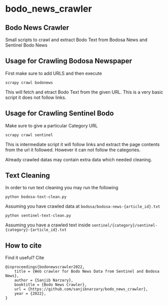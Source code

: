 # bodo_news_crawler
## Bodo News Crawler
Small scripts to crawl and extract Bodo Text from Bodosa News and Sentinel Bodo News

## Usage for Crawling Bodosa Newspaper
First make sure to add URLS and then execute
```
scrapy crawl bodonews
```
This will fetch and etract Bodo Text from the given URL. This is a very basic script it does not follow links.

## Usage for Crawling Sentinel Bodo
Make sure to give a particular Category URL
```
scrapy crawl sentinel
```
This is intermediate script it will follow links and extract the page contents from the url it followed. However it can not follow the categories.

Already crawled datas may contain extra data which needed cleaning.
## Text Cleaning
In order to run text cleaning you may run the following

```
python bodosa-text-clean.py
```
Assuming you have crawled data at `bodosa/bodosa-news-{article_id}.txt`

```
python sentinel-text-clean.py
```
Assuming you have a crawled text inside `sentinel/{category}/sentinel-{category}-{article_id}.txt`
## How to cite
Find it useful? Cite
```
@inproceedings{bodonewscrawler2022,
	title = {Web crawler for Bodo News Data from Sentinel and Bodosa News},
  	author = {Sanjib Narzary},
	booktitle = {Bodo News Crawler},
	url = {https://github.com/sanjibnarzary/bodo_news_crawler},
	year = {2022},
}
```